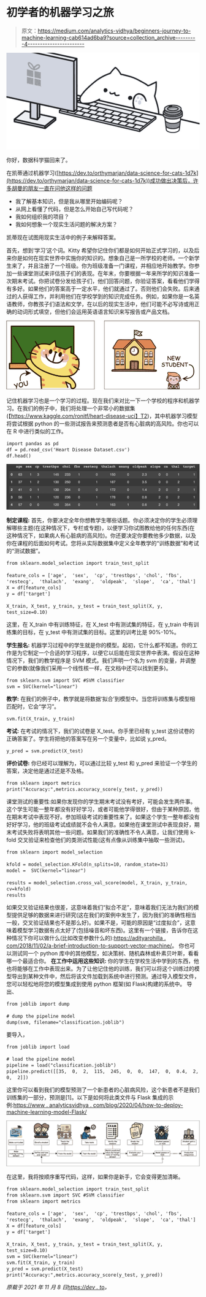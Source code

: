 # 初学者的机器学习之旅

> 原文：<https://medium.com/analytics-vidhya/beginners-journey-to-machine-learning-cab614ad6ba9?source=collection_archive---------4----------------------->

![](img/a3f21729ec857ac67685249d933182b5.png)

你好，数据科学猫回来了。

在凯蒂通过机器学习([https://dev.to/orthymarjan/data-science-for-cats-1d7k](https://dev.to/orthymarjan/data-science-for-cats-1d7k))成功做出决策后，许多胡曼的朋友一直在问他这样的问题

*   我了解基本知识，但是我从哪里开始编码呢？
*   从网上看懂了代码，但是怎么开始自己写代码呢？
*   我如何组织我的项目？
*   我如何想象一个现实生活问题的解决方案？

凯蒂现在试图用现实生活中的例子来解释答案。

首先，想到‘学习’这个词。Kitty 希望你记住你们都是如何开始正式学习的，以及后来你是如何在现实世界中实施你的知识的。想象自己是一所学校的老师。一个新学生来了，并且注册了一个班级。你为班级准备一门课程，并相应地开始教学。你参加一些课堂测试来评估孩子们的表现。在年末，你要根据一年来所学的知识准备一次期末考试。你把试卷分发给孩子们，他们回答问题，你验证答案，看看他们学得有多好。如果他们的答案高于一定水平，他们就通过了。否则他们会失败。后来通过的人获得工作，并利用他们在学校学到的知识完成任务。例如，如果你是一名英语教师，你教孩子们语法和文学，在以后的现实生活中，他们可能不必写诗或用正确的动词形式填空，但他们会运用英语语言知识来写报告或产品文档。

![](img/9df34e1fb536946b292b55993b66f685.png)

记住机器学习也是一个学习的过程。现在我们来对比一下一个学校的程序和机器学习。在我们的例子中，我们将处理一个非常小的数据集(【https://www.kaggle.com/ronitf/heart-disease-uci】T2)，其中机器学习模型将尝试根据 python 的一些测试报告来预测患者是否有心脏病的高风险。你也可以在 R 中进行类似的工作。

```
import pandas as pd
df = pd.read_csv('Heart Disease Dataset.csv')
df.head()
```

![](img/32f4cd775194ae9917464f0e37204d10.png)

**制定课程:**
首先，你要决定全年你想教学生哪些话题。你必须决定你的学生必须理解哪些主题(在这种情况下，专栏或专题)，以便学习你试图教给他的任何东西(在这种情况下，如果病人有心脏病的高风险)。你还要决定你要教他多少数据，以及你在课程的后面如何考试。您将从实际数据集中定义全年教学的“训练数据”和考试的“测试数据”。

```
from sklearn.model_selection import train_test_split

feature_cols = ['age',  'sex',  'cp', 'trestbps', 'chol', 'fbs',  'restecg',  'thalach',  'exang',  'oldpeak',  'slope',  'ca', 'thal']
X = df[feature_cols]
y = df['target']

X_train, X_test, y_train, y_test = train_test_split(X, y, test_size=0.10)
```

这里，在 X_train 中有训练特征，在 X_test 中有测试集的特征，在 y_train 中有训练集的目标，在 y_test 中有测试集的目标。这里的训考比是 90%-10%。

**学生报名:**
机器学习过程中的学生就是你的模型。起初，它什么都不知道。你的工作是为它制定一个合适的学习程序，以便它以后能在现实世界中表演。假设在这种情况下，我们的教学程序是 SVM 模式。我们声明一个名为 svm 的变量，并调整它的参数(就像我们采用一个线性核一样，在文档中还可以找到更多)。

```
from sklearn.svm import SVC #SVM classifier
svm = SVC(kernel="linear")
```

**教学:**
在我们的例子中，教学就是将数据‘拟合’到模型中。当您将训练集与模型相匹配时，它会“学习”。

```
svm.fit(X_train, y_train)
```

**考试:**
在考试的情况下，我们的试卷是 X_test。你手里已经有 y_test 这份试卷的正确答案了。学生将把他的答案写在另一个变量中，比如说 y_pred。

```
y_pred = svm.predict(X_test)
```

**评价试卷:**
你已经可以理解为，可以通过比较 y_test 和 y_pred 来验证一个学生的答案，决定他是通过还是不及格。

```
from sklearn import metrics
print("Accuracy:",metrics.accuracy_score(y_test, y_pred))
```

课堂测试的重要性:如果你发现你的学生期末考试没有考好，可能会发生两件事。这个学生可能一整年都没有好好学习，或者可能他学得很好，但由于某种原因，他在期末考试中表现不好。参加班级考试的重要性来了。如果这个学生一整年都没有好好学习，他的班级考试成绩就不会令人满意。如果他在课堂测试中表现良好，期末考试失败将表明其他一些问题。如果我们的准确性不令人满意，让我们使用 k-fold 交叉验证来检查他们的类测试性能(这有点像从训练集中抽取一些测试)。

```
from sklearn import model_selection

kfold = model_selection.KFold(n_splits=10, random_state=31)
model =  SVC(kernel="linear")

results = model_selection.cross_val_score(model, X_train, y_train, cv=kfold)
results
```

如果交叉验证结果也很差，这意味着我们“拟合不足”，意味着我们无法为我们的模型提供足够的数据来进行研究(这在我们的案例中发生了，因为我们的准确性相当一般，交叉验证结果也不是那么好)。如果不是，可能的原因是“过度拟合”，这意味着模型学习数据有点太好了(包括噪音和坏东西)。这里有一个链接，告诉你在这种情况下你可以做什么(比如改变参数什么的):[https://adityarohilla . com/2018/11/02/a-brief-introduction-to-support-vector-machine/](https://adityarohilla.com/2018/11/02/a-brief-introduction-to-support-vector-machine/)。
你也可以测试同一个 python 库中的其他模型，如决策树、随机森林或朴素贝叶斯，看看哪一个最适合你。
**在工作中运用这些知识:**
你的学生在学校生活中学到的东西，他也将能够在工作中表现出来。为了让他记住他的训练，我们可以将这个训练过的模型导出到某种文件中，然后将该文件加载到系统中进行预测。通过导入模型文件，您可以轻松地将您的模型集成到使用 python 框架(如 Flask)构建的系统中。
导出、

```
from joblib import dump

# dump the pipeline model
dump(svm, filename="classification.joblib")
```

要导入，

```
from joblib import load

# load the pipeline model
pipeline = load("classification.joblib")
pipeline.predict([[35,  0,  2,  115,  245,  0,  0,  147,  0,  0.4,  2,  0,  2]])
```

这里你可以看到我们的模型预测了一个新患者的心脏病风险，这个新患者不是我们训练集的一部分，预测是[1]。以下是如何将此类文件与 Flask 集成的示例:[https://www . analyticsvidhya . com/blog/2020/04/how-to-deploy-machine-learning-model-Flask/](https://www.analyticsvidhya.com/blog/2020/04/how-to-deploy-machine-learning-model-flask/)

![](img/34d7a67953862655d9f170930f961b57.png)

在这里，我将按顺序重写代码，这样，如果你是新手，它会变得更加清晰。

```
from sklearn.model_selection import train_test_split
from sklearn.svm import SVC #SVM classifier
from sklearn import metrics

feature_cols = ['age',  'sex',  'cp', 'trestbps', 'chol', 'fbs',  'restecg',  'thalach',  'exang',  'oldpeak',  'slope',  'ca', 'thal']
X = df[feature_cols]
y = df['target']

X_train, X_test, y_train, y_test = train_test_split(X, y, test_size=0.10)
svm = SVC(kernel="linear")
svm.fit(X_train, y_train)
y_pred = svm.predict(X_test)
print("Accuracy:",metrics.accuracy_score(y_test, y_pred))
```

*原载于 2021 年 11 月 8 日*[*https://dev . to*](https://dev.to/orthymarjan/beginners-journey-in-machine-learning-3ei9)*。*